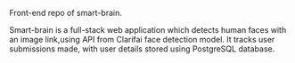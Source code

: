 Front-end repo of smart-brain.

Smart-brain is a full-stack web application which detects human faces with an image link,using API from Clarifai face detection model. It tracks user submissions made, with user details stored using PostgreSQL database.
